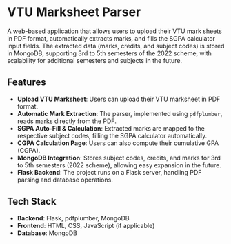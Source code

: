 # VTU Marksheet Parser

A web-based application that allows users to upload their VTU mark sheets in PDF format, automatically extracts marks, and fills the SGPA calculator input fields. The extracted data (marks, credits, and subject codes) is stored in MongoDB, supporting 3rd to 5th semesters of the 2022 scheme, with scalability for additional semesters and subjects in the future.

## Features
- **Upload VTU Marksheet**: Users can upload their VTU marksheet in PDF format.
- **Automatic Mark Extraction**: The parser, implemented using `pdfplumber`, reads marks directly from the PDF.
- **SGPA Auto-Fill & Calculation**: Extracted marks are mapped to the respective subject codes, filling the SGPA calculator automatically.
- **CGPA Calculation Page**: Users can also compute their cumulative GPA (CGPA).
- **MongoDB Integration**: Stores subject codes, credits, and marks for 3rd to 5th semesters (2022 scheme), allowing easy expansion in the future.
- **Flask Backend**: The project runs on a Flask server, handling PDF parsing and database operations.

## Tech Stack
- **Backend**: Flask, pdfplumber, MongoDB
- **Frontend**: HTML, CSS, JavaScript (if applicable)
- **Database**: MongoDB
